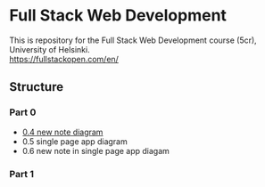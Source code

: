 # Full Stack Web Development 
This is repository for the Full Stack Web Development course (5cr), University of Helsinki. <br/>
https://fullstackopen.com/en/ 

## Structure
### Part 0
- [0.4 new note diagram](/part0/0.4_new-note-diagram.md)
- 0.5 single page app diagram
- 0.6 new note in single page app diagam
### Part 1

